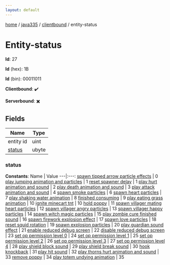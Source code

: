```yaml
---
layout: default
---
```


[home](/)  /  [java335](/protocol/java335)  /  [clientbound](/protocol/java335/clientbound)  /  entity-status

# Entity-status

**Id**: 27

**Id** (hex): 1B

**Id** (bin): 00011011

**Clientbound**: ✔️

**Serverbound**: ✖️

## Fields

Name | Type
---|---
entity id | uint
[status](#status) | ubyte

### status

**Constants**:
Name | Value
---|:---:
[spawn tipped arrow particle effects](status_spawn-tipped-arrow-particle-effects) | 0
[play jumping animation and particles](status_play-jumping-animation-and-particles) | 1
[reset spawner delay](status_reset-spawner-delay) | 1
[play hurt animation and sound](status_play-hurt-animation-and-sound) | 2
[play death animation and sound](status_play-death-animation-and-sound) | 3
[play attack animation and sound](status_play-attack-animation-and-sound) | 4
[spawn smoke particles](status_spawn-smoke-particles) | 6
[spawn heart particles](status_spawn-heart-particles) | 7
[play shaking water animation](status_play-shaking-water-animation) | 8
[finished consuming](status_finished-consuming) | 9
[play eating grass animation](status_play-eating-grass-animation) | 10
[ignite minecart tnt](status_ignite-minecart-tnt) | 10
[hold poppy](status_hold-poppy) | 11
[spawn villager mating heart particles](status_spawn-villager-mating-heart-particles) | 12
[spawn villager angry particles](status_spawn-villager-angry-particles) | 13
[spawn villager happy particles](status_spawn-villager-happy-particles) | 14
[spawn witch magic particles](status_spawn-witch-magic-particles) | 15
[play zombie cure finished sound](status_play-zombie-cure-finished-sound) | 16
[spawn firework explosion effect](status_spawn-firework-explosion-effect) | 17
[spawn love particles](status_spawn-love-particles) | 18
[reset squid rotation](status_reset-squid-rotation) | 19
[spawn explosion particles](status_spawn-explosion-particles) | 20
[play guardian sound effect](status_play-guardian-sound-effect) | 21
[enable reduced debug screen](status_enable-reduced-debug-screen) | 22
[disable reduced debug screen](status_disable-reduced-debug-screen) | 23
[set op permission level 0](status_set-op-permission-level-0) | 24
[set op permission level 1](status_set-op-permission-level-1) | 25
[set op permission level 2](status_set-op-permission-level-2) | 26
[set op permission level 3](status_set-op-permission-level-3) | 27
[set op permission level 4](status_set-op-permission-level-4) | 28
[play shield block sound](status_play-shield-block-sound) | 29
[play shield break sound](status_play-shield-break-sound) | 30
[hook knockback](status_hook-knockback) | 31
[play hit sound](status_play-hit-sound) | 32
[play thorns hurt animation and sound](status_play-thorns-hurt-animation-and-sound) | 33
[remove poppy](status_remove-poppy) | 34
[play totem undying animation](status_play-totem-undying-animation) | 35

